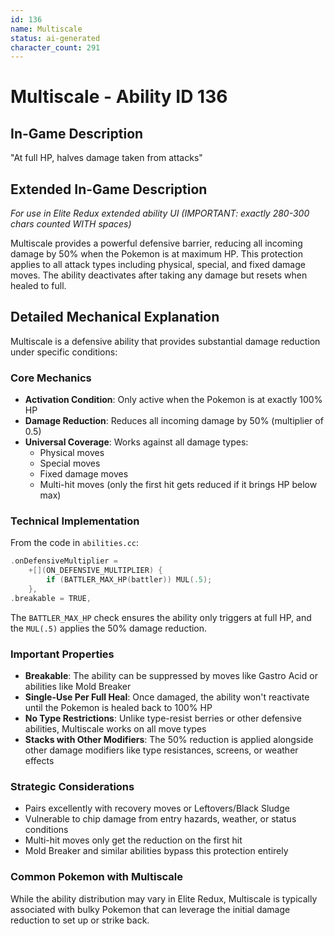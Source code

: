 ```yaml
---
id: 136
name: Multiscale
status: ai-generated
character_count: 291
---
```


# Multiscale - Ability ID 136

## In-Game Description
"At full HP, halves damage taken from attacks"

## Extended In-Game Description
*For use in Elite Redux extended ability UI (IMPORTANT: exactly 280-300 chars counted WITH spaces)*

Multiscale provides a powerful defensive barrier, reducing all incoming damage by 50% when the Pokemon is at maximum HP. This protection applies to all attack types including physical, special, and fixed damage moves. The ability deactivates after taking any damage but resets when healed to full.

## Detailed Mechanical Explanation

Multiscale is a defensive ability that provides substantial damage reduction under specific conditions:

### Core Mechanics
- **Activation Condition**: Only active when the Pokemon is at exactly 100% HP
- **Damage Reduction**: Reduces all incoming damage by 50% (multiplier of 0.5)
- **Universal Coverage**: Works against all damage types:
  - Physical moves
  - Special moves
  - Fixed damage moves
  - Multi-hit moves (only the first hit gets reduced if it brings HP below max)

### Technical Implementation
From the code in `abilities.cc`:
```cpp
.onDefensiveMultiplier =
    +[](ON_DEFENSIVE_MULTIPLIER) {
        if (BATTLER_MAX_HP(battler)) MUL(.5);
    },
.breakable = TRUE,
```

The `BATTLER_MAX_HP` check ensures the ability only triggers at full HP, and the `MUL(.5)` applies the 50% damage reduction.

### Important Properties
- **Breakable**: The ability can be suppressed by moves like Gastro Acid or abilities like Mold Breaker
- **Single-Use Per Full Heal**: Once damaged, the ability won't reactivate until the Pokemon is healed back to 100% HP
- **No Type Restrictions**: Unlike type-resist berries or other defensive abilities, Multiscale works on all move types
- **Stacks with Other Modifiers**: The 50% reduction is applied alongside other damage modifiers like type resistances, screens, or weather effects

### Strategic Considerations
- Pairs excellently with recovery moves or Leftovers/Black Sludge
- Vulnerable to chip damage from entry hazards, weather, or status conditions
- Multi-hit moves only get the reduction on the first hit
- Mold Breaker and similar abilities bypass this protection entirely

### Common Pokemon with Multiscale
While the ability distribution may vary in Elite Redux, Multiscale is typically associated with bulky Pokemon that can leverage the initial damage reduction to set up or strike back.